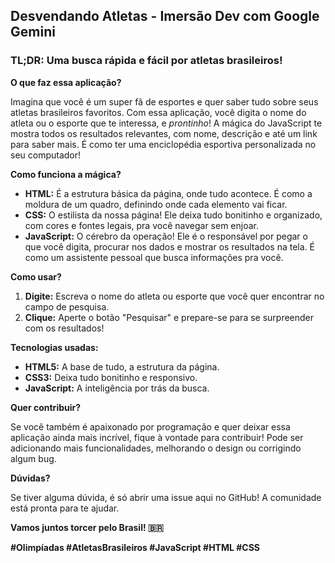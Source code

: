 
## Desvendando Atletas - Imersão Dev com Google Gemini

### **TL;DR:** Uma busca rápida e fácil por atletas brasileiros! 

**O que faz essa aplicação?**

Imagina que você é um super fã de esportes e quer saber tudo sobre seus atletas brasileiros favoritos. Com essa aplicação, você digita o nome do atleta ou o esporte que te interessa, e *prontinho*! A mágica do JavaScript te mostra todos os resultados relevantes, com nome, descrição e até um link para saber mais. É como ter uma enciclopédia esportiva personalizada no seu computador! 

**Como funciona a mágica?**

* **HTML:** É a estrutura básica da página, onde tudo acontece. É como a moldura de um quadro, definindo onde cada elemento vai ficar.
* **CSS:** O estilista da nossa página! Ele deixa tudo bonitinho e organizado, com cores e fontes legais, pra você navegar sem enjoar.
* **JavaScript:** O cérebro da operação! Ele é o responsável por pegar o que você digita, procurar nos dados e mostrar os resultados na tela. É como um assistente pessoal que busca informações pra você.

**Como usar?**

1. **Digite:** Escreva o nome do atleta ou esporte que você quer encontrar no campo de pesquisa.
2. **Clique:** Aperte o botão "Pesquisar" e prepare-se para se surpreender com os resultados!

**Tecnologias usadas:**

* **HTML5:** A base de tudo, a estrutura da página.
* **CSS3:** Deixa tudo bonitinho e responsivo.
* **JavaScript:** A inteligência por trás da busca.

**Quer contribuir?**

Se você também é apaixonado por programação e quer deixar essa aplicação ainda mais incrível, fique à vontade para contribuir! Pode ser adicionando mais funcionalidades, melhorando o design ou corrigindo algum bug. 

**Dúvidas?**

Se tiver alguma dúvida, é só abrir uma issue aqui no GitHub! A comunidade está pronta para te ajudar. 

**Vamos juntos torcer pelo Brasil! 🇧🇷**

**#Olimpíadas #AtletasBrasileiros #JavaScript #HTML #CSS**

